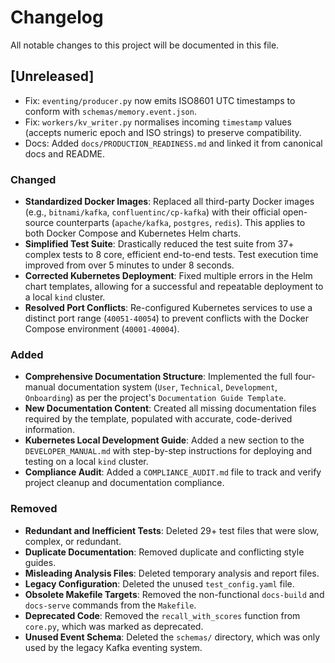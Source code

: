 # Changelog

All notable changes to this project will be documented in this file.

## [Unreleased]
- Fix: `eventing/producer.py` now emits ISO8601 UTC timestamps to conform with `schemas/memory.event.json`.
- Fix: `workers/kv_writer.py` normalises incoming `timestamp` values (accepts numeric epoch and ISO strings) to preserve compatibility.
- Docs: Added `docs/PRODUCTION_READINESS.md` and linked it from canonical docs and README.

### Changed
- **Standardized Docker Images**: Replaced all third-party Docker images (e.g., `bitnami/kafka`, `confluentinc/cp-kafka`) with their official open-source counterparts (`apache/kafka`, `postgres`, `redis`). This applies to both Docker Compose and Kubernetes Helm charts.
- **Simplified Test Suite**: Drastically reduced the test suite from 37+ complex tests to 8 core, efficient end-to-end tests. Test execution time improved from over 5 minutes to under 8 seconds.
- **Corrected Kubernetes Deployment**: Fixed multiple errors in the Helm chart templates, allowing for a successful and repeatable deployment to a local `kind` cluster.
- **Resolved Port Conflicts**: Re-configured Kubernetes services to use a distinct port range (`40051-40054`) to prevent conflicts with the Docker Compose environment (`40001-40004`).

### Added
- **Comprehensive Documentation Structure**: Implemented the full four-manual documentation system (`User`, `Technical`, `Development`, `Onboarding`) as per the project's `Documentation Guide Template`.
- **New Documentation Content**: Created all missing documentation files required by the template, populated with accurate, code-derived information.
- **Kubernetes Local Development Guide**: Added a new section to the `DEVELOPER_MANUAL.md` with step-by-step instructions for deploying and testing on a local `kind` cluster.
- **Compliance Audit**: Added a `COMPLIANCE_AUDIT.md` file to track and verify project cleanup and documentation compliance.

### Removed
- **Redundant and Inefficient Tests**: Deleted 29+ test files that were slow, complex, or redundant.
- **Duplicate Documentation**: Removed duplicate and conflicting style guides.
- **Misleading Analysis Files**: Deleted temporary analysis and report files.
- **Legacy Configuration**: Deleted the unused `test_config.yaml` file.
- **Obsolete Makefile Targets**: Removed the non-functional `docs-build` and `docs-serve` commands from the `Makefile`.
- **Deprecated Code**: Removed the `recall_with_scores` function from `core.py`, which was marked as deprecated.
- **Unused Event Schema**: Deleted the `schemas/` directory, which was only used by the legacy Kafka eventing system.
